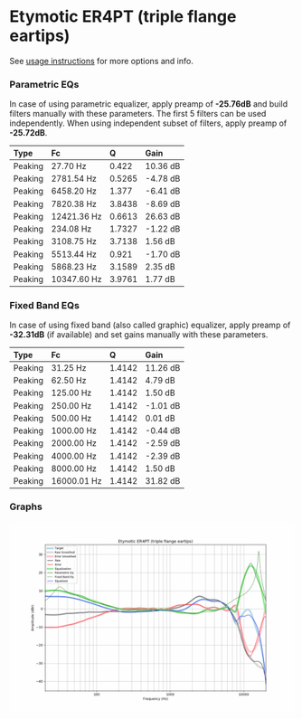 # Etymotic ER4PT (triple flange eartips)
See [usage instructions](https://github.com/jaakkopasanen/AutoEq#usage) for more options and info.

### Parametric EQs
In case of using parametric equalizer, apply preamp of **-25.76dB** and build filters manually
with these parameters. The first 5 filters can be used independently.
When using independent subset of filters, apply preamp of **-25.72dB**.

| Type    | Fc          |      Q | Gain     |
|:--------|:------------|:-------|:---------|
| Peaking | 27.70 Hz    | 0.422  | 10.36 dB |
| Peaking | 2781.54 Hz  | 0.5265 | -4.78 dB |
| Peaking | 6458.20 Hz  | 1.377  | -6.41 dB |
| Peaking | 7820.38 Hz  | 3.8438 | -8.69 dB |
| Peaking | 12421.36 Hz | 0.6613 | 26.63 dB |
| Peaking | 234.08 Hz   | 1.7327 | -1.22 dB |
| Peaking | 3108.75 Hz  | 3.7138 | 1.56 dB  |
| Peaking | 5513.44 Hz  | 0.921  | -1.70 dB |
| Peaking | 5868.23 Hz  | 3.1589 | 2.35 dB  |
| Peaking | 10347.60 Hz | 3.9761 | 1.77 dB  |

### Fixed Band EQs
In case of using fixed band (also called graphic) equalizer, apply preamp of **-32.31dB**
(if available) and set gains manually with these parameters.

| Type    | Fc          |      Q | Gain     |
|:--------|:------------|:-------|:---------|
| Peaking | 31.25 Hz    | 1.4142 | 11.26 dB |
| Peaking | 62.50 Hz    | 1.4142 | 4.79 dB  |
| Peaking | 125.00 Hz   | 1.4142 | 1.50 dB  |
| Peaking | 250.00 Hz   | 1.4142 | -1.01 dB |
| Peaking | 500.00 Hz   | 1.4142 | 0.01 dB  |
| Peaking | 1000.00 Hz  | 1.4142 | -0.44 dB |
| Peaking | 2000.00 Hz  | 1.4142 | -2.59 dB |
| Peaking | 4000.00 Hz  | 1.4142 | -2.39 dB |
| Peaking | 8000.00 Hz  | 1.4142 | 1.50 dB  |
| Peaking | 16000.01 Hz | 1.4142 | 31.82 dB |

### Graphs
![](./Etymotic%20ER4PT%20(triple%20flange%20eartips).png)